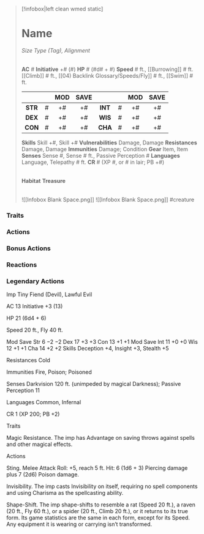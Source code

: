 > [!infobox|left clean wmed static]
> # Name
> *Size Type (Tag), Alignment*
> 
> | |
> | - |
> **AC** # **Initiative** +# (#)
> **HP** # (#d# + #)
> **Speed** # ft., [[Burrowing]] # ft. [[Climb]] # ft., [[04) Backlink Glossary/Speeds/Fly]] # ft., [[Swim]] # ft.
> 
> | | | MOD | SAVE | | | MOD | SAVE |
> | :-: | :-: | :-: | :-: | :-: | :-: | :-: | :-: |
> | **STR** | # | +# | +# | **INT** | # | +# | +# | 
> | **DEX** | # | +# | +# | **WIS** | # | +# | +# |
> | **CON** | # | +# | +# | **CHA** | # | +# | +# |
> **Skills** Skill +#, Skill +#
> **Vulnerabilities** Damage, Damage
> **Resistances** Damage, Damage
> **Immunities** Damage; Condition
> **Gear** Item, Item
> **Senses** Sense #, Sense # ft., Passive Perception #
> **Languages** Language, Telepathy # ft.
> **CR** # (XP #, or # in lair; PB +#)
>
> | |
> | - |
> **Habitat**
> **Treasure**
> 
> | |
> | - |
> ![[Infobox Blank Space.png]]
> ![[Infobox Blank Space.png]]
> #creature 


### Traits
### Actions
### Bonus Actions
### Reactions
### Legendary Actions
Imp
Tiny Fiend (Devil), Lawful Evil

AC 13 Initiative +3 (13)

HP 21 (6d4 + 6)

Speed 20 ft., Fly 40 ft.

Mod	Save
Str	6	−2	−2
Dex	17	+3	+3
Con	13	+1	+1
Mod	Save
Int	11	+0	+0
Wis	12	+1	+1
Cha	14	+2	+2
Skills Deception +4, Insight +3, Stealth +5

Resistances Cold

Immunities Fire, Poison; Poisoned

Senses Darkvision 120 ft. (unimpeded by magical Darkness); Passive Perception 11

Languages Common, Infernal

CR 1 (XP 200; PB +2)

Traits

Magic Resistance. The imp has Advantage on saving throws against spells and other magical effects.

Actions

Sting. Melee Attack Roll: +5, reach 5 ft. Hit: 6 (1d6 + 3) Piercing damage plus 7 (2d6) Poison damage.

Invisibility. The imp casts Invisibility on itself, requiring no spell components and using Charisma as the spellcasting ability.

Shape-Shift. The imp shape-shifts to resemble a rat (Speed 20 ft.), a raven (20 ft., Fly 60 ft.), or a spider (20 ft., Climb 20 ft.), or it returns to its true form. Its game statistics are the same in each form, except for its Speed. Any equipment it is wearing or carrying isn’t transformed.